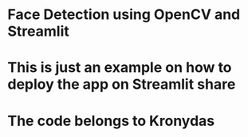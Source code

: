 
# Face Detection using OpenCV and Streamlit
# This is just an example on how to deploy the app on Streamlit share
# The code belongs to Kronydas
